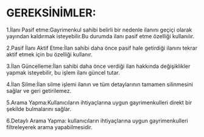 # GEREKSİNİMLER:
1.İlanı Pasif etme:Gayrimenkul sahibi belirli bir nedenle ilanını geçiçi olarak yayından kaldırmak isteyebilir.Bu durumda ilanı pasif etme özelliği kullanılır.

2.Pasif İlanı Aktif Etme:İlan sahibi daha önce pasif hale getirdiği ilanını tekrar aktif etmek için bu özelliği kullanır.

3.İlan Güncelleme:İlan sahibi daha önce verdiği ilan hakkında değişiklikler yapmak isteyebilir, bu işlem ilanı güncel tutar.

4.İlan Silme:İlan silme işlemi ilanın ve tüm detaylarının tamamen silinmesini sağlar ve geri getirilemez.

5.Arama Yapma:Kullanıcıların ihtiyaçlarına uygun gayrimenkulleri direkt bir şekilde bulmalarını sağlar.

6.Detaylı Arama Yapma: kullanıcıların ihtiyaçlarına uygun gayrimenkulleri filtreleyerek arama yapabilmesidir.
